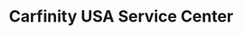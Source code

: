 ---
title: "Carfinity USA Service Center"
url: /baltimore/carfinity-usa-service-center/
shop: Autowerkstatt
---